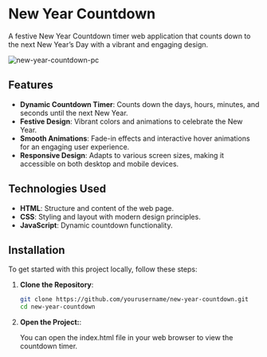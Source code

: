# New Year Countdown

A festive New Year Countdown timer web application that counts down to the next New Year’s Day with a vibrant and engaging design.

![new-year-countdown-pc](https://github.com/user-attachments/assets/96316646-c604-4628-88ff-2992e53e53fe)

## Features

- **Dynamic Countdown Timer**: Counts down the days, hours, minutes, and seconds until the next New Year.
- **Festive Design**: Vibrant colors and animations to celebrate the New Year.
- **Smooth Animations**: Fade-in effects and interactive hover animations for an engaging user experience.
- **Responsive Design**: Adapts to various screen sizes, making it accessible on both desktop and mobile devices.

## Technologies Used

- **HTML**: Structure and content of the web page.
- **CSS**: Styling and layout with modern design principles.
- **JavaScript**: Dynamic countdown functionality.

## Installation

To get started with this project locally, follow these steps:

1. **Clone the Repository**:

   ```bash
   git clone https://github.com/yourusername/new-year-countdown.git
   cd new-year-countdown

2. **Open the Project:**:

   You can open the index.html file in your web browser to view the countdown timer. 
